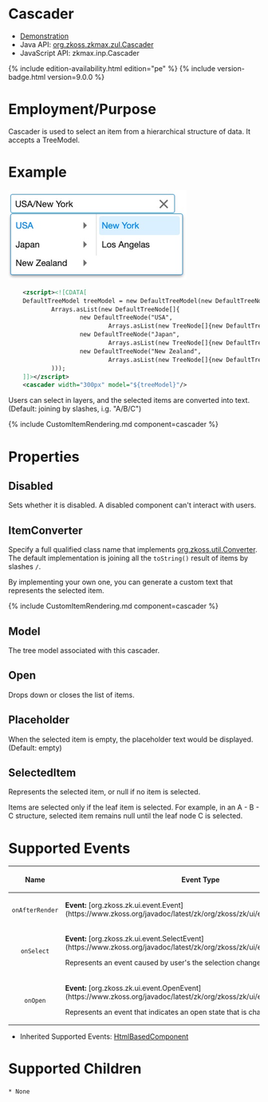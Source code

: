 

# Cascader

- [Demonstration](https://www.zkoss.org/zkdemo/combobox/cascader)
- Java API: [org.zkoss.zkmax.zul.Cascader](https://www.zkoss.org/javadoc/latest/zk/org/zkoss/zkmax/zul/Cascader.html)
- JavaScript API:
  <javadoc directory="jsdoc">zkmax.inp.Cascader</javadoc>

{% include edition-availability.html edition="pe" %} {% include version-badge.html version=9.0.0 %}

# Employment/Purpose

Cascader is used to select an item from a hierarchical structure of
data. It accepts a TreeModel.

# Example

![](/zk_component_ref/images/cascader-basic.png)

```xml
    <zscript><![CDATA[
    DefaultTreeModel treeModel = new DefaultTreeModel(new DefaultTreeNode("ROOT",
            Arrays.asList(new DefaultTreeNode[]{
                    new DefaultTreeNode("USA",
                            Arrays.asList(new TreeNode[]{new DefaultTreeNode("New York"),new DefaultTreeNode("Los Angelas")})),
                    new DefaultTreeNode("Japan",
                            Arrays.asList(new TreeNode[]{new DefaultTreeNode("Tokyo"),new DefaultTreeNode("Kyoto")})),
                    new DefaultTreeNode("New Zealand",
                            Arrays.asList(new TreeNode[]{new DefaultTreeNode("Auckland"),new DefaultTreeNode("Queenstown")}))}
            )));
    ]]></zscript>
    <cascader width="300px" model="${treeModel}"/>
```

Users can select in layers, and the selected items are converted into
text. (Default: joining by slashes, i.g. "A/B/C")

{% include CustomItemRendering.md component=cascader %}

# Properties

## Disabled

Sets whether it is disabled. A disabled component can't interact with
users.

## ItemConverter

Specify a full qualified class name that implements
[org.zkoss.util.Converter](https://www.zkoss.org/javadoc/latest/zk/org/zkoss/util/Converter.html). The default implementation
is joining all the `toString()` result of items by slashes `/`.

By implementing your own one, you can generate a custom text that
represents the selected item.

{% include   CustomItemRendering.md component=cascader %}

## Model

The tree model associated with this cascader.

## Open

Drops down or closes the list of items.

## Placeholder

When the selected item is empty, the placeholder text would be
displayed. (Default: empty)

## SelectedItem

Represents the selected item, or null if no item is selected.

Items are selected only if the leaf item is selected. For example, in an
A - B - C structure, selected item remains null until the leaf node C is
selected.

# Supported Events

<table>
<thead>
<tr class="header">
<th><center>
<p>Name</p>
</center></th>
<th><center>
<p>Event Type</p>
</center></th>
</tr>
</thead>
<tbody>
<tr class="odd">
<td><center>
<p><code>onAfterRender</code></p>
</center></td>
<td><p><strong>Event:</strong>
[org.zkoss.zk.ui.event.Event](https://www.zkoss.org/javadoc/latest/zk/org/zkoss/zk/ui/event/Event.html)</p></td>
</tr>
<tr class="even">
<td><center>
<p><code>onSelect</code></p>
</center></td>
<td><p><strong>Event:</strong>
[org.zkoss.zk.ui.event.SelectEvent](https://www.zkoss.org/javadoc/latest/zk/org/zkoss/zk/ui/event/SelectEvent.html)</p>
<p>Represents an event caused by user's the selection changed at the
client.</p></td>
</tr>
<tr class="odd">
<td><center>
<p><code>onOpen</code></p>
</center></td>
<td><p><strong>Event:</strong>
[org.zkoss.zk.ui.event.OpenEvent](https://www.zkoss.org/javadoc/latest/zk/org/zkoss/zk/ui/event/OpenEvent.html)</p>
<p>Represents an event that indicates an open state that is changed at
the client.</p></td>
</tr>
</tbody>
</table>

- Inherited Supported Events: [ HtmlBasedComponent]({{site.baseurl}}/zk_component_ref/base_components/htmlbasedcomponent#Supported_Events)

# Supported Children

`* None`


